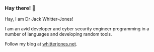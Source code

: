 ### Hay there! 👋
Hay, I am Dr Jack Whitter-Jones!

I am an avid developer and cyber security engineer programming in a number of languages and developing random tools.

Follow my blog at [whitterjones.net](http://whitterjones.net).
<!--
**jwhitt3r/jwhitt3r** is a ✨ _special_ ✨ repository because its `README.md` (this file) appears on your GitHub profile.

Here are some ideas to get you started:

- 🔭 I’m currently working on ...
- 🌱 I’m currently learning ...
- 👯 I’m looking to collaborate on ...
- 🤔 I’m looking for help with ...
- 💬 Ask me about ...
- 📫 How to reach me: ...
- 😄 Pronouns: ...
- ⚡ Fun fact: ...
-->
